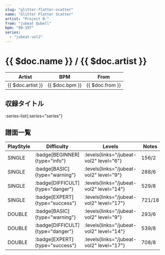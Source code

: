 ```yaml
---
slug: "glitter-flatter-scatter"
name: "Glitter Flatter Scatter"
artist: "Project B-"
from: "jubeat Qubell"
bpm: "98-197"
series:
  - "jubeat-vol2"
---
```


# {{ $doc.name }} / {{ $doc.artist }}

|Artist|BPM|From|
|------|---|----|
|{{ $doc.artist }}|{{ $doc.bpm }}|{{ $doc.from }}|

## 収録タイトル

:series-list{:series="series"}

## 譜面一覧

|PlayStyle|Difficulty|Levels|Notes|Movie|
|---------|----------|------|-----|-----|
|SINGLE| :badge[BEGINNER]{type="info"}| :levels{links="/jubeat-vol2" level="6"}|156/2||
|SINGLE| :badge[BASIC]{type="warning"}| :levels{links="/jubeat-vol2" level="9"}|288/6||
|SINGLE| :badge[DIFFICULT]{type="danger"}| :levels{links="/jubeat-vol2" level="14"}|529/8||
|SINGLE| :badge[EXPERT]{type="success"}| :levels{links="/jubeat-vol2" level="17"}|721/18||
|DOUBLE| :badge[BASIC]{type="warning"}| :levels{links="/jubeat-vol2" level="9"}|293/6||
|DOUBLE| :badge[DIFFICULT]{type="danger"}| :levels{links="/jubeat-vol2" level="14"}|539/8||
|DOUBLE| :badge[EXPERT]{type="success"}| :levels{links="/jubeat-vol2" level="17"}|708/8||
